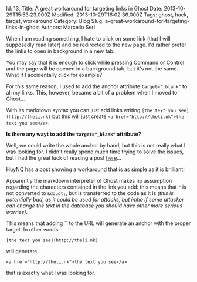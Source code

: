Id: 13,
Title: A great workaround for targeting links in Ghost
Date: 2013-10-29T15:53:23.000Z
Modified: 2013-10-29T16:02:36.000Z
Tags: ghost, hack, target, workaround
Category: Blog
Slug: a-great-workaround-for-targeting-links-in-ghost
Authors: Marcello Seri

When I am reading something, I hate to click on some link (that I will supposedly read later) and be redirected to the new page. I'd rather prefer the links to open in background in a new tab.

You may say that it is enough to click while pressing Command or Control and the page will be opened in a background tab, but it's not the same. What if I accidentally click for example?

For this same reason, I used to add the anchor attribute `target="_blank"` to all my links. This, however, became a bit of a problem when I moved to Ghost...

With its markdown syntax you can just add links writing `[the text you see](http://theli.nk)` but this will just create `<a href="http://theli.nk">the text you see</a>`. 

**Is there any wayt to add the `target="_blank"` attribute?**

Well, we could write the whole anchor by hand, but this is not really what I was looking for. I didn't really spend much time trying to solve the issues, but I had the great luck of reading a post [here](http://huynq.net/)...

HuyNQ has a post showing a workaround that is as simple as it is brilliant!

Apparently the markdown interpreter of Ghost makes no assumption regarding the characters contained in the link you add: this means that `"` is not converted to `&dquot;`, but is transferred to the code as it is _(this is potentially bad, as it could be used for attacks, but imho if some attacker can change the text in the database you should have other more serious worries)_.

This means that adding `` to the URL will generate an anchor with the proper target. In other words
```
[the text you see](http://theli.nk)
```
will generate
```
<a href="http://theli.nk">the text you see</a>
```
that is exactly what I was looking for.